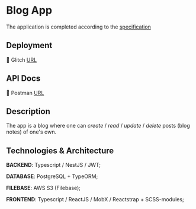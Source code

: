 # Blog App

The application is completed according to the [specification](https://spark-aardvark-d47.notion.site/Nodejs-0caad498e91b4d518e031411b192950c)

## Deployment

:rocket: Glitch [URL](https://careful-incredible-exception.glitch.me/)

## API Docs

:book: Postman [URL](https://documenter.getpostman.com/view/17616688/Uyxeqp9S)

## Description

The app is a blog where one can _create_ / _read_ / _update_ / _delete_ posts (blog notes) of one's own.

## Technologies & Architecture

**BACKEND**: Typescript / NestJS / JWT;

**DATABASE**: PostgreSQL + TypeORM;

**FILEBASE**: AWS S3 (Filebase);

**FRONTEND**: Typescript / ReactJS / MobX / Reactstrap + SCSS-modules;
